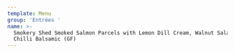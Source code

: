 ```yaml
---
template: Menu
group: 'Entrées '
name: >-
  Smokery Shed Smoked Salmon Parcels with Lemon Dill Cream, Walnut Salad &
  Chilli Balsamic (GF)
---
```

